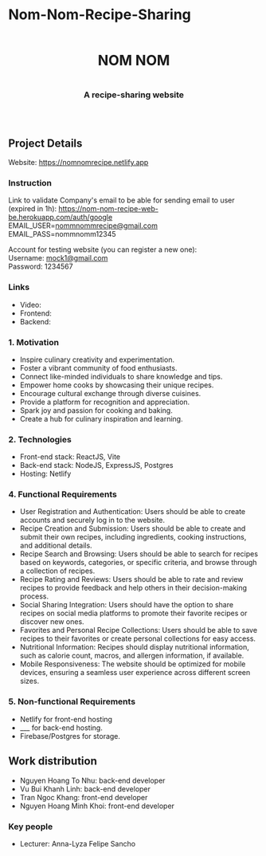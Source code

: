 # Nom-Nom-Recipe-Sharing
<div style="display: flex; justify-content: center; align-items: center; flex-direction: column; text-align: center" align="center">
    <h1 align="center" style="text-align: center">NOM NOM</h1>
    <h3 align="center" style="text-align: center">A recipe-sharing website</h3>
<hr>
</div>

## Project Details

Website: https://nomnomrecipe.netlify.app

### Instruction

Link to validate Company's email to be able for sending email to user (expired in 1h): https://nom-nom-recipe-web-be.herokuapp.com/auth/google </br>
EMAIL_USER=nommnommrecipe@gmail.com </br>
EMAIL_PASS=nommnomm12345 </br>

Account for testing website (you can register a new one): </br>
Username: mock1@gmail.com </br>
Password: 1234567 </br>

### Links
- Video: </br>
- Frontend:  </br>
- Backend:  </br>


### 1. Motivation
- Inspire culinary creativity and experimentation. </br>
- Foster a vibrant community of food enthusiasts. </br>
- Connect like-minded individuals to share knowledge and tips. </br>
- Empower home cooks by showcasing their unique recipes. </br>
- Encourage cultural exchange through diverse cuisines. </br>
- Provide a platform for recognition and appreciation. </br>
- Spark joy and passion for cooking and baking. </br>
- Create a hub for culinary inspiration and learning. </br>

### 2. Technologies

- Front-end stack: ReactJS, Vite
- Back-end stack: NodeJS, ExpressJS, Postgres
- Hosting: Netlify

### 4. Functional Requirements
- User Registration and Authentication: Users should be able to create accounts and securely log in to the website.
- Recipe Creation and Submission: Users should be able to create and submit their own recipes, including ingredients, cooking instructions, and additional details.
- Recipe Search and Browsing: Users should be able to search for recipes based on keywords, categories, or specific criteria, and browse through a collection of recipes.
- Recipe Rating and Reviews: Users should be able to rate and review recipes to provide feedback and help others in their decision-making process.
- Social Sharing Integration: Users should have the option to share recipes on social media platforms to promote their favorite recipes or discover new ones.
- Favorites and Personal Recipe Collections: Users should be able to save recipes to their favorites or create personal collections for easy access.
- Nutritional Information: Recipes should display nutritional information, such as calorie count, macros, and allergen information, if available.
- Mobile Responsiveness: The website should be optimized for mobile devices, ensuring a seamless user experience across different screen sizes.

### 5. Non-functional Requirements

- Netlify for front-end hosting
- ___ for back-end hosting.
- Firebase/Postgres for storage.

## Work distribution
- Nguyen Hoang To Nhu: back-end developer
- Vu Bui Khanh Linh: back-end developer
- Tran Ngoc Khang: front-end developer 
- Nguyen Hoang Minh Khoi: front-end developer


### Key people

- Lecturer: Anna-Lyza Felipe Sancho
